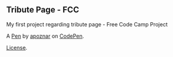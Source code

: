 Tribute Page - FCC
------------------
My first project regarding tribute page - Free Code Camp Project

A [Pen](https://codepen.io/apoznar/pen/OZZxje) by [apoznar](https://codepen.io/apoznar) on [CodePen](https://codepen.io).

[License](https://codepen.io/apoznar/pen/OZZxje/license).